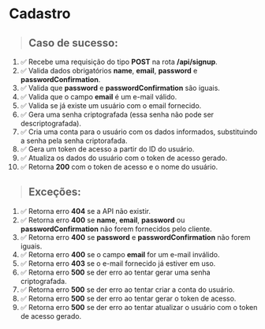 # Cadastro

> ## Caso de sucesso:

1. ✅ Recebe uma requisição do tipo **POST** na rota **/api/signup**.
1. ✅ Valida dados obrigatórios **name**, **email**, **password** e **passwordConfirmation**.
1. ✅ Valida que **password** e **passwordConfirmation** são iguais.
1. ✅ Valida que o campo **email** é um e-mail válido.
1. ✅ Valida se já existe um usuário com o email fornecido.
1. ✅ Gera uma senha criptografada (essa senha não pode ser descriptografada).
1. ✅ Cria uma conta para o usuário com os dados informados, substituindo a senha pela senha criptorafada.
1. ✅ Gera um token de acesso a partir do ID do usuário.
1. ✅ Atualiza os dados do usuário com o token de acesso gerado.
1. ✅ Retorna **200** com o token de acesso e o nome do usuário.

> ## Exceções:

1. ✅ Retorna erro **404** se a API não existir.
1. ✅ Retorna erro **400** se **name**, **email**, **password** ou **passwordConfirmation** não forem fornecidos pelo cliente.
1. ✅ Retorna erro **400** se **password** e **passwordConfirmation** não forem iguais.
1. ✅ Retorna erro **400** se o campo **email** for um e-mail inválido.
1. ✅ Retorna erro **403** se o e-mail fornecido já estiver em uso.
1. ✅ Retorna erro **500** se der erro ao tentar gerar uma senha criptografada.
1. ✅ Retorna erro **500** se der erro ao tentar criar a conta do usuário.
1. ✅ Retorna erro **500** se der erro ao tentar gerar o token de acesso.
1. ✅ Retorna erro **500** se der erro ao tentar atualizar o usuário com o token de acesso gerado.

